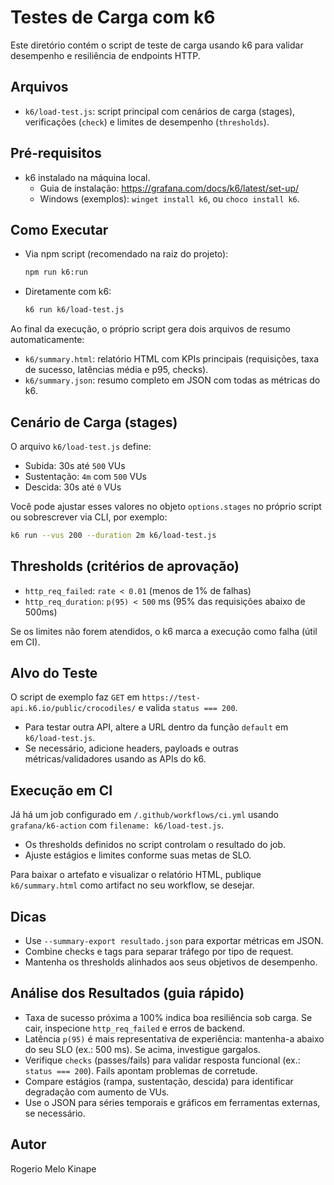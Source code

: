 # Testes de Carga com k6

Este diretório contém o script de teste de carga usando k6 para validar desempenho e resiliência de endpoints HTTP.

## Arquivos

- `k6/load-test.js`: script principal com cenários de carga (stages), verificações (`check`) e limites de desempenho (`thresholds`).

## Pré‑requisitos

- k6 instalado na máquina local.
  - Guia de instalação: https://grafana.com/docs/k6/latest/set-up/
  - Windows (exemplos): `winget install k6`, ou `choco install k6`.

## Como Executar

- Via npm script (recomendado na raiz do projeto):

  ```bash
  npm run k6:run
  ```

- Diretamente com k6:

  ```bash
  k6 run k6/load-test.js
  ```

Ao final da execução, o próprio script gera dois arquivos de resumo automaticamente:

- `k6/summary.html`: relatório HTML com KPIs principais (requisições, taxa de sucesso, latências média e p95, checks).
- `k6/summary.json`: resumo completo em JSON com todas as métricas do k6.

## Cenário de Carga (stages)

O arquivo `k6/load-test.js` define:

- Subida: 30s até `500` VUs
- Sustentação: `4m` com `500` VUs
- Descida: 30s até `0` VUs

Você pode ajustar esses valores no objeto `options.stages` no próprio script ou sobrescrever via CLI, por exemplo:

```bash
k6 run --vus 200 --duration 2m k6/load-test.js
```

## Thresholds (critérios de aprovação)

- `http_req_failed`: `rate < 0.01` (menos de 1% de falhas)
- `http_req_duration`: `p(95) < 500` ms (95% das requisições abaixo de 500ms)

Se os limites não forem atendidos, o k6 marca a execução como falha (útil em CI).

## Alvo do Teste

O script de exemplo faz `GET` em `https://test-api.k6.io/public/crocodiles/` e valida `status === 200`.

- Para testar outra API, altere a URL dentro da função `default` em `k6/load-test.js`.
- Se necessário, adicione headers, payloads e outras métricas/validadores usando as APIs do k6.

## Execução em CI

Já há um job configurado em `/.github/workflows/ci.yml` usando `grafana/k6-action` com `filename: k6/load-test.js`.

- Os thresholds definidos no script controlam o resultado do job.
- Ajuste estágios e limites conforme suas metas de SLO.

Para baixar o artefato e visualizar o relatório HTML, publique `k6/summary.html` como artifact no seu workflow, se desejar.

## Dicas

- Use `--summary-export resultado.json` para exportar métricas em JSON.
- Combine checks e tags para separar tráfego por tipo de request.
- Mantenha os thresholds alinhados aos seus objetivos de desempenho.

## Análise dos Resultados (guia rápido)

- Taxa de sucesso próxima a 100% indica boa resiliência sob carga. Se cair, inspecione `http_req_failed` e erros de backend.
- Latência `p(95)` é mais representativa de experiência: mantenha-a abaixo do seu SLO (ex.: 500 ms). Se acima, investigue gargalos.
- Verifique `checks` (passes/fails) para validar resposta funcional (ex.: `status === 200`). Fails apontam problemas de corretude.
- Compare estágios (rampa, sustentação, descida) para identificar degradação com aumento de VUs.
- Use o JSON para séries temporais e gráficos em ferramentas externas, se necessário.

## Autor

Rogerio Melo Kinape
